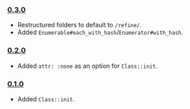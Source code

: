 
### [0.3.0](https://github.com/SilverPhoenix99/trinkets/tree/v0.3.0)
* Restructured folders to default to `/refine/`.
* Added `Enumerable#each_with_hash`/`Enumerator#with_hash`.

### [0.2.0](https://github.com/SilverPhoenix99/trinkets/tree/v0.2.0)
* Added `attr: :none` as an option for `Class::init`.

### [0.1.0](https://github.com/SilverPhoenix99/trinkets/tree/v0.1.0)
* Added `Class::init`.
